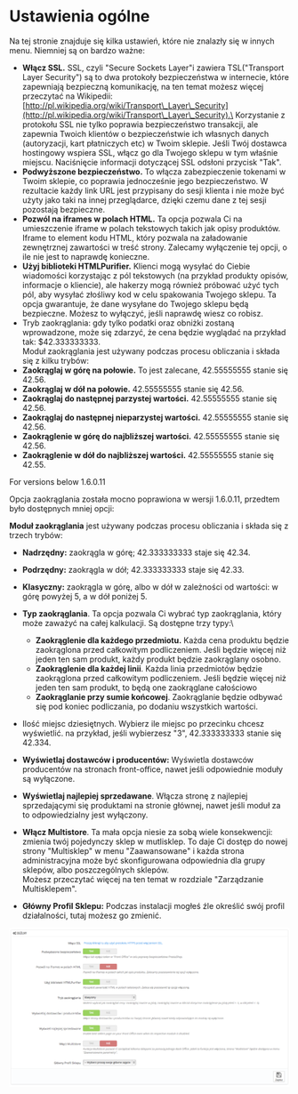 # Ustawienia ogólne

Na tej stronie znajduje się kilka ustawień, które nie znalazły się w innych menu. Niemniej są on bardzo ważne:

* **Włącz SSL.** SSL, czyli "Secure Sockets Layer"i zawiera TSL("Transport Layer Security") są to dwa protokoły bezpieczeństwa w internecie, które zapewniają bezpieczną komunikację, na ten temat możesz więcej przeczytać na Wikipedii: [http://pl.wikipedia.org/wiki/Transport\_Layer\_Security](http://pl.wikipedia.org/wiki/Transport\_Layer\_Security).\
  &#x20;Korzystanie z protokołu SSL nie tylko poprawia bezpieczeństwo transakcji, ale zapewnia Twoich klientów o bezpieczeństwie ich własnych danych (autoryzacji, kart płatniczych etc) w Twoim sklepie. Jeśli Twój dostawca hostingowy wspiera SSL, włącz go dla Twojego sklepu w tym właśnie miejscu. Naciśnięcie informacji dotyczącej SSL odsłoni przycisk "Tak".
* **Podwyższone bezpieczeństwo.** To włącza zabezpieczenie tokenami w Twoim sklepie, co poprawia jednocześnie jego bezpieczeństwo. W rezultacie każdy link URL jest przypisany do sesji klienta i nie może być użyty jako taki na innej przeglądarce, dzięki czemu dane z tej sesji pozostają bezpieczne.
* **Pozwól na iframes w polach HTML.** Ta opcja pozwala Ci na umieszczenie iframe w polach tekstowych takich jak opisy produktów. Iframe to element kodu HTML, który pozwala na załadowanie zewnętrznej zawartości w treść strony. Zalecamy wyłączenie tej opcji, o ile nie jest to naprawdę konieczne.
* **Użyj biblioteki HTMLPurifier.** Klienci mogą wysyłać do Ciebie wiadomości korzystając z pól tekstowych (na przykład produkty opisów, informacje o kliencie), ale hakerzy mogą również próbować użyć tych pól, aby wysyłać złośliwy kod w celu spakowania Twojego sklepu. Ta opcja gwarantuje, że dane wysyłane do Twojego sklepu będą bezpieczne. Możesz to wyłączyć, jeśli naprawdę wiesz co robisz.
* Tryb zaokrąglania: gdy tylko podatki oraz obniżki zostaną wprowadzone, może się zdarzyć, że cena będzie wyglądać na przykład tak:  $42.333333333.\
  Moduł zaokrąglania jest używany podczas procesu obliczania i składa się z kilku trybów:
* **Zaokrąglaj w górę na połowie.** To jest zalecane, 42.55555555 stanie się 42.56.
* **Zaokrąglaj w dół na połowie.** 42.55555555 stanie się 42.56.
* **Zaokrąglaj do następnej parzystej wartości.** 42.55555555 stanie się 42.56.
* **Zaokrąglaj do następnej nieparzystej wartości.** 42.55555555 stanie się 42.56.
* **Zaokrąglenie w górę do najbliższej wartości.** 42.55555555 stanie się 42.56.
* **Zaokrąglenie w dół do najbliższej wartości.** 42.55555555 stanie się 42.55.

For versions below 1.6.0.11

Opcja zaokrąglania została mocno poprawiona w wersji 1.6.0.11, przedtem było dostępnych mniej opcji:

**Moduł zaokrąglania** jest używany podczas procesu obliczania i składa się z trzech trybów:

* **Nadrzędny:** zaokrągla w górę; 42.333333333 staje się 42.34.
* **Podrzędny:** zaokrągla w dół; 42.333333333 staje się 42.33.
* **Klasyczny:** zaokrągla w górę, albo w dół w zależności od wartości: w górę powyżej 5, a w dół poniżej 5.
* **Typ zaokrąglania**. Ta opcja pozwala Ci wybrać typ zaokrąglania, który może zaważyć na całej kalkulacji. Są dostępne trzy typy:\

  * **Zaokrąglenie dla każdego przedmiotu.** Każda cena produktu będzie zaokrąglona przed całkowitym podliczeniem. Jeśli będzie więcej niż jeden ten sam produkt, każdy produkt będzie zaokrąglany osobno.
  * **Zaokrąglenie dla każdej linii**. Każda linia przedmiotów będzie zaokrąglona przed całkowitym podliczeniem. Jeśli będzie więcej niż jeden ten sam produkt, to będą one zaokrąglane całościowo
  * **Zaokrąglanie przy sumie końcowej**. Zaokrąglanie będzie odbywać się pod koniec podliczania, po dodaniu wszystkich wartości.
* Ilość miejsc dziesiętnych.  Wybierz ile miejsc po przecinku chcesz wyświetlić. na przykład, jeśli wybierzesz "3", 42.333333333 stanie się 42.334.
* **Wyświetlaj dostawców i producentów:** Wyświetla dostawców producentów na stronach front-office, nawet jeśli odpowiednie moduły są wyłączone.
* **Wyświetlaj najlepiej sprzedawane**. Włącza stronę z najlepiej sprzedającymi się produktami na stronie głównej, nawet jeśli moduł za to odpowiedzialny jest wyłączony.
* **Włącz Multistore**. Ta mała opcja niesie za sobą wiele konsekwencji: zmienia twój pojedynczy sklep w mutlisklep. To daje Ci dostęp do nowej strony "Multisklep" w menu "Zaawansowane" i każda strona administracyjna może być skonfigurowana odpowiednia dla grupy sklepów, albo poszczególnych sklepów.\
  &#x20;Możesz przeczytać więcej na ten temat w rozdziale "Zarządzanie Multisklepem".
* **Główny Profil Sklepu:** Podczas instalacji mogłeś źle określić swój profil działalności, tutaj możesz go zmienić.

![](../../../.gitbook/assets/30245385.png)
